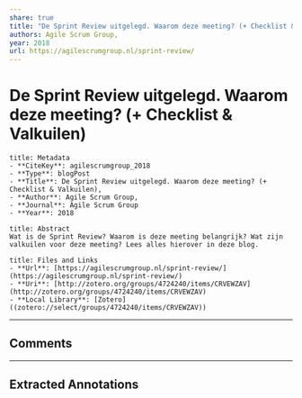 ```yaml
---
share: true
title: "De Sprint Review uitgelegd. Waarom deze meeting? (+ Checklist & Valkuilen)"
authors: Agile Scrum Group,
year: 2018 
url: https://agilescrumgroup.nl/sprint-review/
---
```


# De Sprint Review uitgelegd. Waarom deze meeting? (+ Checklist & Valkuilen)

```ad-info
title: Metadata
- **CiteKey**: agilescrumgroup_2018
- **Type**: blogPost
- **Title**: De Sprint Review uitgelegd. Waarom deze meeting? (+ Checklist & Valkuilen), 
- **Author**: Agile Scrum Group,
- **Journal**: Agile Scrum Group 
- **Year**: 2018 
```
```ad-quote
title: Abstract
Wat is de Sprint Review? Waarom is deze meeting belangrijk? Wat zijn valkuilen voor deze meeting? Lees alles hierover in deze blog.
```
```ad-abstract
title: Files and Links
- **Url**: [https://agilescrumgroup.nl/sprint-review/](https://agilescrumgroup.nl/sprint-review/)
- **Uri**: [http://zotero.org/groups/4724240/items/CRVEWZAV](http://zotero.org/groups/4724240/items/CRVEWZAV)
- **Local Library**: [Zotero]((zotero://select/groups/4724240/items/CRVEWZAV))
```

----

## Comments



----

## Extracted Annotations

